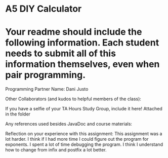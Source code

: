 # A5 DIY Calculator

# Your readme should include the following information. Each student needs to submit all of this information themselves, even when pair programming. 

Programming Partner Name: Dani Justo

Other Collaborators (and kudos to helpful members of the class):

If you have a selfie of your TA Hours Study Group, include it here!
Attached in the folder

Any references used besides JavaDoc and course materials:

Reflection on your experience with this assignment: 
This assignment was a lot harder. I think if I had more time I could figure out the program for exponents. I spent a lot of time debugging the program. I think I understand how to change from infix and postfix a lot better. 